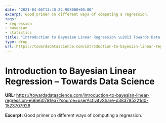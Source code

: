 ```yaml
---
date: '2021-04-06T13:40:22.908000+00:00'
excerpt: Good primer on different ways of computing a regression.
tags:
- regression
- bayesian
- statistics
title: "Introduction to Bayesian Linear Regression \u2013 Towards Data Science"
type: drop
url: https://towardsdatascience.com/introduction-to-bayesian-linear-regression-e66e60791ea7?source=userActivityShare-d383785221d0-1523707926
---
```


# Introduction to Bayesian Linear Regression – Towards Data Science

**URL:** https://towardsdatascience.com/introduction-to-bayesian-linear-regression-e66e60791ea7?source=userActivityShare-d383785221d0-1523707926

**Excerpt:** Good primer on different ways of computing a regression.
